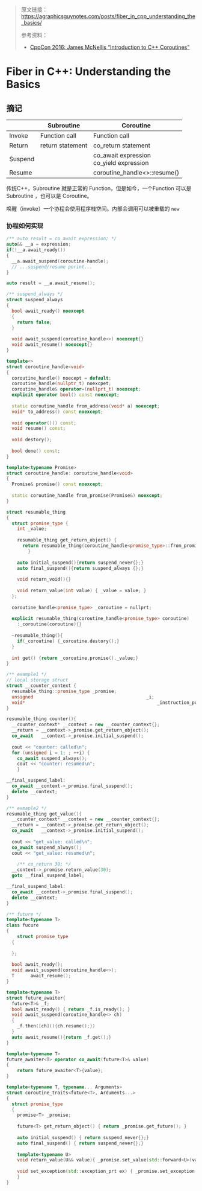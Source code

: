 > 原文链接：https://agraphicsguynotes.com/posts/fiber_in_cpp_understanding_the_basics/
>
> 参考资料：
>
> - [CppCon 2016: James McNellis “Introduction to C++ Coroutines"](https://www.youtube.com/watch?v=ZTqHjjm86Bw)

# Fiber in C++: Understanding the Basics

## 摘记

|         | Subroutine       | Coroutine                                    |
| ------- | ---------------- | -------------------------------------------- |
| Invoke  | Function call    | Function call                                |
| Return  | return statement | co_return statement                          |
| Suspend |                  | co_await expression<br />co_yield expression |
| Resume  |                  | coroutine_handle<>::resume()                 |

传统C++，Subroutine 就是正常的 Function，但是如今，一个Function 可以是 Subroutine ，也可以是 Coroutine。

唤醒（invoke）一个协程会使用程序栈空间。内部会调用可以被重载的 `new`



### 协程如何实现

```cpp
/** auto result = co_await expression; */
auto&& __a = expression;
if(!__a.await_ready())
{
  __a.await_suspend(coroutine-handle);
  // ...suspend/resume porint...
}

auto result = __a.await_resume();

/** suspend_always */
struct suspend_always
{
  bool await_ready() noexcept
  {
    return false;
  }
  
  void await_suspend(coroutine_handle<>) noexcept{}
  void await_resume() noexcept{}
}
```

```cpp
template<>
struct coroutine_handle<void>
{
  coroutine_handle() noecept = default;
  coroutine_handle(nullptr_t) noexcpet;
  coroutine_handle& operator=(nullprt_t) noexcept;
  explicit operator bool() const noexcept;
  
  static coroutine_handle from_address(void* a) noexcept;
  void* to_address() const noexcept;
  
  void operator()() const;
  void resume() const;
  
  void destory();
  
  bool done() const;
}

template<typename Promise>
struct coroutine_handle: coroutine_handle<void>
{
  Promise& promise() const noexcept;
  
  static coroutine_handle from_promise(Promise&) noexcept;
}
```

```cpp
struct resumable_thing
{
  struct promise_type {
    int _value;
    
    resumable_thing get_return_object() {
      return resumable_thing(coroutine_handle<promise_type>::from_promise(*this));
		}
    
    auto initial_suspend(){return suspend_never{};}
    auto final_suspend(){return suspend_always {};}
    
    void return_void(){}
    
    void return_value(int value) { _value = value; }
  };
  
  coroutine_handle<promise_type> _coroutine = nullprt;
  
  explicit resumable_thing(coroutine_handle<promise_type> coroutine)
    :_coroutine(coroutine){}
  
  ~resumable_thing(){
    if(_coroutine) {_coroutine.destory();}
  }
  
  int get() {return _coroutine.promise()._value;}
}
```

```cpp
/** example1 */
// local storage struct
struct __counter_context {
  resumable_thing::promise_type _promise;
  unsigned											_i;
  void*													_instruction_pointer;
}

resumable_thing counter(){
  __counter_context* __context = new __counter_context{};
  __return = __context->_promise.get_return_object();
  co_await 	 __context->_promise.initial_suspend();
  
  cout << "counter: called\n";
  for (unsigned i = 1; ; ++i) {
    co_await suspend_always();
    cout << "counter: resumed\n";
	}

__final_suspend_label:
  co_await __context->_promise.final_suspend();
  delete __context;
}
```

```cpp
/** exmaple2 */
resumable_thing get_value(){
  __counter_context* __context = new __counter_context{};
  __return = __context->_promise.get_return_object();
  co_await 	 __context->_promise.initial_suspend();
  
  cout << "get_value: called\n";
  co_await suspend_always();
  cout << "get_value: resumed\n";
  
	/** co_return 30; */
  __context->_promise.return_value(30);
  goto __final_suspend_label;

__final_suspend_label:
  co_await __context->_promise.final_suspend();
  delete __context;
}
```

```cpp
/** future */
template<typename T>
class fucure
{
	struct promise_type
  {
    
  };
  
  bool await_ready();
  void await_suspend(coroutine_handle<>);
  T		 await_resume();
}

template<typename T>
struct future_awaiter{
  future<T>& _f;
  bool await_ready() { return _f.is_ready(); }
  void await_suspend(coroutine_handle<> ch)
  {
    _f.then([ch](){ch.resume();})
  }
  auto await_resume(){return _f.get();}
}

template<typename T>
future_awaiter<T> operator co_await(future<T>& value)
{
	return future_awaiter<T>{value};
}

template<typename T, typename... Arguments>
struct coroutine_traits<future<T>, Arduments...>
{
  struct promise_type
  {
    promise<T> _promise;
    
    future<T> get_return_object() { return _promise.get_future(); }
    
    auto initial_suspend() { return suspend_never{};}
    auto final_suspend() { return suspend_never{};}
    
    template<typename U>
    void return_value(U&& value){ _promise.set_value(std::forward<U>(value));}
    
    void set_exception(std::exception_prt ex) { _promise.set_exception(std::move(ex));}
	}
}
```

 